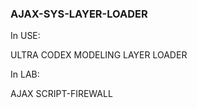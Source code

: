 ### AJAX-SYS-LAYER-LOADER

In USE:

ULTRA CODEX MODELING LAYER LOADER

In LAB:

AJAX SCRIPT-FIREWALL
